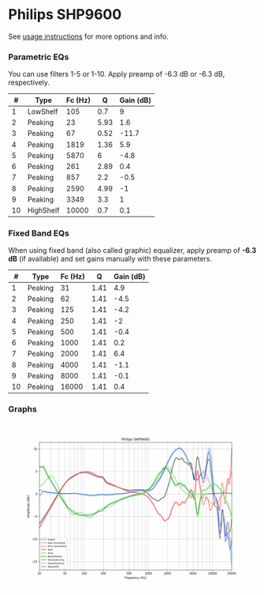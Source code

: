 # Philips SHP9600
See [usage instructions](https://github.com/jaakkopasanen/AutoEq#usage) for more options and info.

### Parametric EQs
You can use filters 1-5 or 1-10. Apply preamp of -6.3 dB or -6.3 dB, respectively.

|   # | Type      |   Fc (Hz) |    Q |   Gain (dB) |
|-----|-----------|-----------|------|-------------|
|   1 | LowShelf  |       105 | 0.7  |         9   |
|   2 | Peaking   |        23 | 5.93 |         1.6 |
|   3 | Peaking   |        67 | 0.52 |       -11.7 |
|   4 | Peaking   |      1819 | 1.36 |         5.9 |
|   5 | Peaking   |      5870 | 6    |        -4.8 |
|   6 | Peaking   |       261 | 2.89 |         0.4 |
|   7 | Peaking   |       857 | 2.2  |        -0.5 |
|   8 | Peaking   |      2590 | 4.99 |        -1   |
|   9 | Peaking   |      3349 | 3.3  |         1   |
|  10 | HighShelf |     10000 | 0.7  |         0.1 |

### Fixed Band EQs
When using fixed band (also called graphic) equalizer, apply preamp of **-6.3 dB** (if available) and set gains manually with these parameters.

|   # | Type    |   Fc (Hz) |    Q |   Gain (dB) |
|-----|---------|-----------|------|-------------|
|   1 | Peaking |        31 | 1.41 |         4.9 |
|   2 | Peaking |        62 | 1.41 |        -4.5 |
|   3 | Peaking |       125 | 1.41 |        -4.2 |
|   4 | Peaking |       250 | 1.41 |        -2   |
|   5 | Peaking |       500 | 1.41 |        -0.4 |
|   6 | Peaking |      1000 | 1.41 |         0.2 |
|   7 | Peaking |      2000 | 1.41 |         6.4 |
|   8 | Peaking |      4000 | 1.41 |        -1.1 |
|   9 | Peaking |      8000 | 1.41 |        -0.1 |
|  10 | Peaking |     16000 | 1.41 |         0.4 |

### Graphs
![](./Philips%20SHP9600.png)
